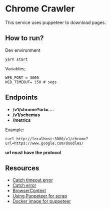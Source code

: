 # Chrome Crawler

This service uses puppeteer to download pages.

## How to run?

Dev environment

```
yarn start
```

Variables;

```
WEB_PORT = 3000
WEB_TIMEOUT= 150 # segs
```


## Endpoints

- **/v1/chrome?url=....**
- **/v1/schemas**
- **/metrics**

Example:

```
curl http://localhost:3000/v1/chrome?url=https://www.google.com/doodles/

```

**url must have the protocol**

## Resources

- [Catch timeout error](https://github.com/puppeteer/puppeteer/issues/2574)
- [Catch error](https://stackoverflow.com/questions/52716109/puppeteer-page-waitfornavigation-timeout-error-handling)
- [BrowserContext](https://pptr.dev/#?product=Puppeteer&version=v8.0.0&show=api-event-targetdestroyed-1)
- [Using Puppeteer for scrap](https://medium.com/@e_mad_ehsan/getting-started-with-puppeteer-and-chrome-headless-for-web-scrapping-6bf5979dee3e)
- [Docker image for puppeteer](https://github.com/browserless/chrome)
```
